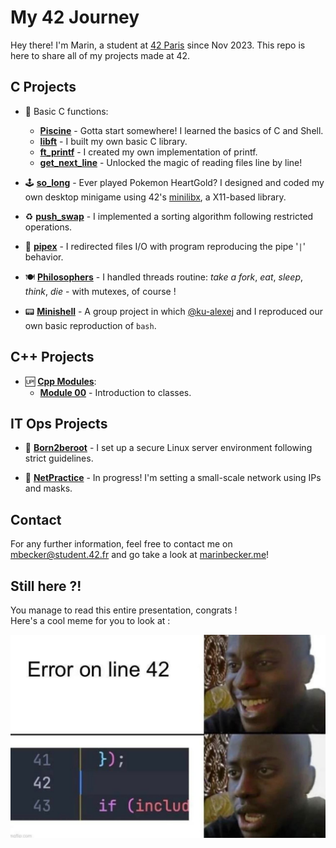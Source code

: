 # My 42 Journey

Hey there! I'm Marin, a student at [42 Paris](https://github.com/42Paris) since Nov 2023. This repo is here to share all of my projects made at 42. 

## C Projects
- 🐣 Basic C functions:
	- [**Piscine**](./C.0-piscine/) - Gotta start somewhere! I learned the basics of C and Shell.
	- [**libft**](./C.1-libft/) - I built my own basic C library.
	- [**ft_printf**](./C.2-printf/) - I created my own implementation of printf.
	- [**get_next_line**](./C.3-get_next_line/) - Unlocked the magic of reading files line by line!

- 🕹️ [**so_long**](./C.4-so_long/) - Ever played Pokemon HeartGold? I designed and coded my own desktop minigame using 42's [minilibx](https://github.com/42Paris/minilibx-linux), a X11-based library.

- ♻️ [**push_swap**](./C.5-push_swap/) - I implemented a sorting algorithm following restricted operations.

- 🚰 [**pipex**](./C.6-pipex/) - I redirected files I/O with program reproducing the pipe '`|`' behavior.

- 🍽️ [**Philosophers**](./C.8-Philosophers/) - I handled threads routine: _take a fork_, _eat_, _sleep_, _think_, _die_ - with mutexes, of course !

- 📟 [**Minishell**](https://github.com/42mates/minishell/) - A group project in which [@ku-alexej](https://github.com/ku-alexej) and I reproduced our own basic reproduction of `bash`.

## C++ Projects

- 🆙 [**Cpp Modules**](./Cpp.0-Modules/):
	- [**Module 00**](./Cpp.0-Modules/Module_00/ex00/) - Introduction to classes.

## IT Ops Projects

- 🌱 [**Born2beroot**](./Ops.0-Born2beroot/) - I set up a secure Linux server environment following strict guidelines.

- 🛜 [**NetPractice**](./Ops.0-Born2beroot/) - In progress! I'm setting a small-scale network using IPs and masks.  

## Contact

For any further information, feel free to contact me on [mbecker@student.42.fr](mailto:mbecker@student.42.fr) and go take a look at [marinbecker.me](https://www.marinbecker.me)!


## Still here ?!

You manage to read this entire presentation, congrats !   
Here's a cool meme for you to look at :
<div align="center">
	<img src="./.misc/meme-line42.jpg" alt="Cool Meme">
</div>